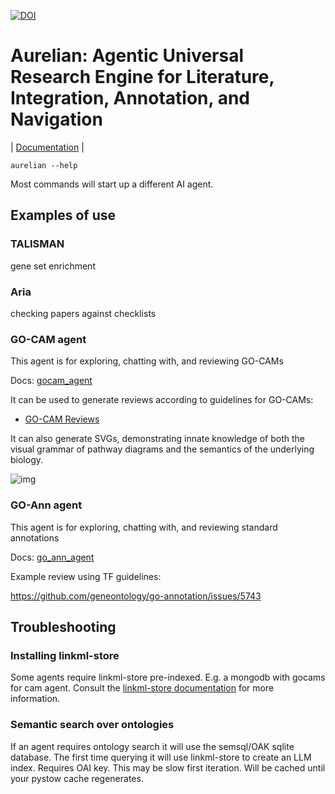 [![DOI](https://zenodo.org/badge/932483388.svg)](https://doi.org/10.5281/zenodo.15299996)

# Aurelian: Agentic Universal Research Engine for Literature, Integration, Annotation, and Navigation

| [Documentation](https://monarch-initiative.github.io/aurelian) |

```
aurelian --help
```

Most commands will start up a different AI agent.

## Examples of use

### TALISMAN

gene set enrichment

### Aria

checking papers against checklists

### GO-CAM agent

This agent is for exploring, chatting with, and reviewing GO-CAMs

Docs: [gocam_agent](https://monarch-initiative.github.io/aurelian/agents/gocam_agent/)

It can be used to generate reviews according to guidelines for GO-CAMs:

* [GO-CAM Reviews](https://cmungall.github.io/go-cam-reviews/)

It can also generate SVGs, demonstrating innate knowledge of both the visual grammar of pathway diagrams and the semantics of the underlying biology.


<img alt="img" src="https://cmungall.github.io/go-cam-reviews/figures/FIG-646ff70100005137-IL33_signaling_pathway__Human_.svg" />

### GO-Ann agent

This agent is for exploring, chatting with, and reviewing standard annotations


Docs: [go_ann_agent](https://monarch-initiative.github.io/aurelian/agents/go_ann_agent/)

Example review using TF guidelines:

https://github.com/geneontology/go-annotation/issues/5743

## Troubleshooting

### Installing linkml-store

Some agents require linkml-store pre-indexed. E.g. a mongodb with gocams for cam agent.
Consult the [linkml-store documentation](https://linkml.io/linkml-store/) for more information.

### Semantic search over ontologies

If an agent requires ontology search it will use the semsql/OAK sqlite database.
The first time querying it will use linkml-store to create an LLM index. Requires OAI key.
This may be slow first iteration. Will be cached until your pystow cache regenerates.
